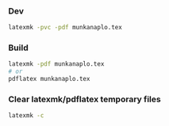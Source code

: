 ### Dev

```bash
latexmk -pvc -pdf munkanaplo.tex
```

### Build

```bash
latexmk -pdf munkanaplo.tex
# or
pdflatex munkanaplo.tex
```

### Clear latexmk/pdflatex temporary files

```bash
latexmk -c
```

